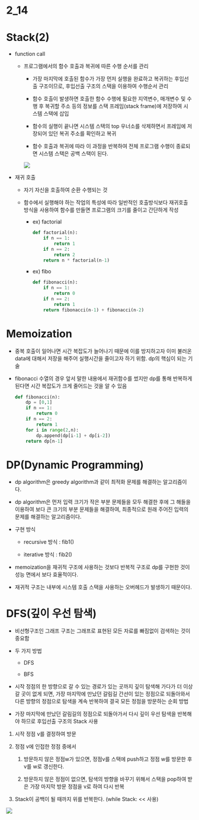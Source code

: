 # 2_14

# Stack(2)

- function call
  
  - 프로그램에서의 함수 호출과 복귀에 따른 수행 순서를 관리
    
    - 가장 마지막에 호출된 함수가 가장 먼저 실행을 완료하고 복귀하는 후입선출 구조이므로, 후입선출 구조의 스택을 이용하여 수행순서 관리
    
    - 함수 호출이 발생하면 호출한 함수 수행에 필요한 지역변수, 매개변수 및 수행 후 복귀할 주소 등의 정보를 스택 프레임(stack frame)에 저장하여 시스템 스택에 삽입
    
    - 함수의 실행이 끝나면 시스템 스택의 top 우너소를 삭제하면서 프레임에 저장되어 있던 복귀 주소를 확인하고 복귀
    
    - 함수 호출과 복귀에 따라 이 과정을 반복하여 전체 프로그램 수행이 종료되면 시스템 스택은 공백 스택이 된다.
    
    ![](C:\Users\SSAFY\AppData\Roaming\marktext\images\2023-02-14-09-05-42-image.png)

- 재귀 호출
  
  - 자기 자신을 호출하여 순환 수행되는 것
  
  - 함수에서 실행해야 하는 작업의 특성에 따라 일반적인 호출방식보다 재귀호출방식을 사용하여 함수를 만들면 프로그램의 크기를 줄이고 간단하게 작성
    
    - ex) factorial
      
      ```python
      def factorial(n):
          if n == 1:
              return 1
          if n == 2:
              return 2
          return n * factorial(n-1)
      ```
    
    - ex) fibo
      
      ```python
      def fibonacci(n):
          if n == 1:
              return 0
          if n == 2:
              return 1
          return fibonacci(n-1) + fibonacci(n-2)
      ```

# Memoization

- 중복 호출이 일어나면 시간 복잡도가 늘어나기 때문에 이를 방지하고자 이미 불러온 data에 대해서 저장을 해주어 실행시간을 줄이고자 하기 위함. dp의 핵심이 되는 기술

- fibonacci 수열의 경우 앞서 말한 내용에서 재귀함수를 썼지만 dp를 통해 반복하게 된다면 시간 복잡도가 크게 줄어드는 것을 알 수 있음
  
  ```python
  def fibonacci(n):
      dp = [0,1]
      if n == 1:
          return 0
      if n == 2:
          return 1
      for i in range(2,n):    
          dp.append(dp[i-1] + dp[i-2])
      return dp[n-1]
  ```

# DP(Dynamic Programming)

- dp algorithm은 greedy algorithm과 같이 최적화 문제를 해결하는 알고리즘이다.

- dp algorithm은 먼저 입력 크기가 작은 부분 문제들을 모두 해결한 후에 그 해들을 이용하여 보다 큰 크기의 부분 문제들을 해결하여, 최종적으로 원래 주어진 입력의 문제를 해결하는 알고리즘이다.

- 구현 방식
  
  - recursive 방식 : fib1()
  
  - iterative 방식 : fib2()

- memoization을 재귀적 구조에 사용하는 것보다 반복적 구조로 dp를 구현한 것이 성능 면에서 보다 효율적이다.

- 재귀적 구조는 내부에 시스템 호출 스택을 사용하는 오버헤드가 발생하기 때문이다.

# DFS(깊이 우선 탐색)

- 비선형구조인 그래프 구조는 그래프로 표현된 모든 자료를 빠짐없이 검색하는 것이 중요함

- 두 가지 방법
  
  - DFS
  
  - BFS

- 시작 정점의 한 방향으로 갈 수 있는 경로가 있는 곳까지 깊이 탐색해 가다가 더 이상 갈 곳이 없게 되면, 가장 마지막에 만났던 갈림길 간선이 있는 정점으로 되돌아와서 다른 방향의 정점으로 탐색을 계속 반복하여 결국 모든 정점을 방문하는 순회 방법

- 가장 마지막에 만났던 갈림길의 정점으로 되돌아가서 다시 깊이 우선 탐색을 반복해야 하므로 후입선출 구조의 Stack 사용
1. 시작 정점 v를 결정하여 방문

2. 정점 v에 인접한 정점 중에서
   
   1. 방문하지 않은 정점w가 있으면, 정점v를 스택에 push하고 정점 w를 방문한 후 v를 w로 갱신한다.
   
   2. 방문하지 않은 정점이 없으면, 탐색의 방향을 바꾸기 위해서 스택을 pop하여 받은 가장 마지막 방문 정점을 v로 하여 다시 반복

3. Stack이 공백이 될 때까지 위를 반복한다. (while Stack: << 사용)

![](C:\Users\SSAFY\AppData\Roaming\marktext\images\2023-02-14-09-22-54-image.png)

